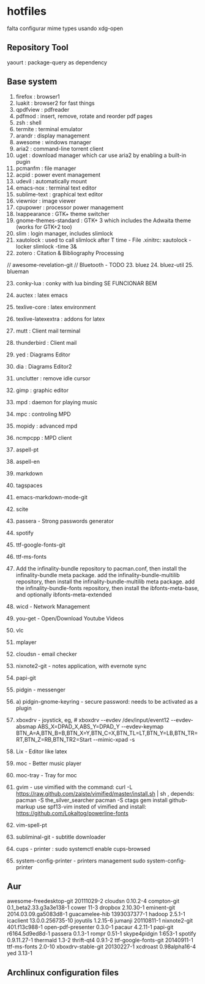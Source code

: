 hotfiles
========

falta configurar mime types usando xdg-open

Repository Tool
---------------
yaourt : package-query as dependency

Base system
-----------

1. firefox : browser1
2. luakit : browser2 for fast things
3. qpdfview : pdfreader
4. pdfmod : insert, remove, rotate and reorder pdf pages
5. zsh : shell
6. termite : terminal emulator
7. arandr : display management
8. awesome : windows manager
9. aria2 : command-line torrent client
10. uget : download manager which car use aria2 by enabling a built-in pugin
11. pcmanfm : file manager
12. acpid : power event management
13. udevil : automatically mount
14. emacs-nox : terminal text editor
15. sublime-text : graphical text editor
16. viewnior : image viewer
17. cpupower : processor power management
18. lxappearance : GTK+ theme switcher
19. gnome-themes-standard : GTK+ 3 which includes the Adwaita theme (works for GTK+2 too)
20. slim : login manager, includes slimlock
21. xautolock : used to call slimlock after T time - File .xinitrc: xautolock -locker slimlock -time 3&
22. zotero : Citation & Bibliography Processing

//
awesome-revelation-git
// Bluetooth - TODO
23. bluez
24. bluez-util
25. blueman

23. conky-lua : conky with lua binding SE FUNCIONAR BEM


16. auctex : latex emacs
16. texlive-core : latex environment
17. texlive-latexextra : addons for latex
22. mutt : Client mail terminal
23. thunderbird : Client mail
24. yed : Diagrams Editor
25. dia : Diagrams Editor2
26. unclutter : remove idle cursor
27. gimp : graphic editor
28. mpd : daemon for playing music
29. mpc : controling MPD
29. mopidy : advanced mpd
30. ncmpcpp : MPD client
32. aspell-pt
33. aspell-en
34. markdown
35. tagspaces
36. emacs-markdown-mode-git
37. scite
38. passera - Strong passwords generator
39. spotify
40. ttf-google-fonts-git
41. ttf-ms-fonts
42. Add the infinality-bundle repository to pacman.conf, then install the infinality-bundle meta package. add the infinality-bundle-multilib repository, then install the infinality-bundle-multilib meta package. add the infinality-bundle-fonts repository, then install the ibfonts-meta-base, and optionally ibfonts-meta-extended
43. wicd - Network Management
44. you-get - Open/Download Youtube Videos
45. vlc
46. mplayer
47. cloudsn - email checker
48. nixnote2-git - notes application, with evernote sync
49. papi-git
50. pidgin - messenger
50. a) pidgin-gnome-keyring - secure password: needs to be activated as a plugin
51. xboxdrv - joystick, eg, # xboxdrv --evdev /dev/input/event12 --evdev-absmap ABS_X=DPAD_X,ABS_Y=DPAD_Y --evdev-keymap BTN_A=A,BTN_B=B,BTN_X=Y,BTN_C=X,BTN_TL=LT,BTN_Y=LB,BTN_TR=RT,BTN_Z=RB,BTN_TR2=Start --mimic-xpad -s
52. Lix - Editor like latex
53. moc - Better music player
54. moc-tray - Tray for moc
55. gvim - use vimified with the command: curl -L https://raw.github.com/zaiste/vimified/master/install.sh | sh , depends:
pacman -S the_silver_searcher
pacman -S ctags
gem install github-markup
use spf13-vim insted of vimified and install: https://github.com/Lokaltog/powerline-fonts
58. vim-spell-pt
60. subliminal-git - subtitle downloader
61. cups - printer : sudo systemctl enable cups-browsed
62. system-config-printer - printers management sudo system-config-printer

Aur
---
awesome-freedesktop-git 20111029-2
cloudsn 0.10.2-4
compton-git 0.1_beta2.33.g3a3e138-1
cower 11-3
dropbox 2.10.30-1
eminent-git 2014.03.09.ga5083d8-1
guacamelee-hib 1393037377-1
hadoop 2.5.1-1
icaclient 13.0.0.256735-10
joyutils 1.2.15-6
jumanji 20110811-1
nixnote2-git 401.f13c988-1
open-pdf-presenter 0.3.0-1
pacaur 4.2.11-1
papi-git r6164.5d9ed8d-1
passera 0.1.3-1
rompr 0.51-1
skype4pidgin 1:653-1
spotify 0.9.11.27-1
thermald 1.3-2
thrift-qt4 0.9.1-2
ttf-google-fonts-git 20140911-1
ttf-ms-fonts 2.0-10
xboxdrv-stable-git 20130227-1
xcdroast 0.98alpha16-4
yed 3.13-1

Archlinux configuration files
-----------------------------
